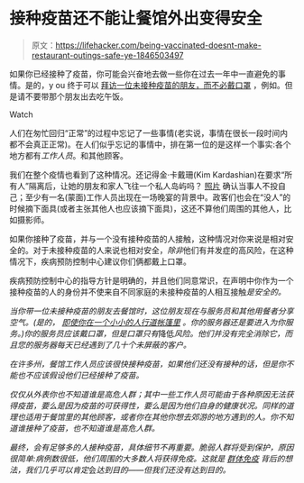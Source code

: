 # 接种疫苗还不能让餐馆外出变得安全

> 原文：<https://lifehacker.com/being-vaccinated-doesnt-make-restaurant-outings-safe-ye-1846503497>

如果你已经接种了疫苗，你可能会兴奋地去做一些你在过去一年中一直避免的事情。是的，y ou 终于可以 [拜访一位未接种疫苗的朋友，而不必戴口罩](https://lifehacker.com/what-you-can-do-after-youre-vaccinated-according-to-th-1846430407) ，例如。但是请不要带那个朋友出去吃午饭。

Watch

人们在匆忙回归“正常”的过程中忘记了一些事情(老实说，事情在很长一段时间内都不会真正正常)。在人们似乎忘记的事情中，排在第一位的是这样一个事实:各个地方都有*工作人员*。和其他顾客。

我们在整个疫情也看到了这种情况。还记得金·卡戴珊(Kim Kardashian)在要求“所有人”隔离后，让她的朋友和家人飞往一个私人岛屿吗？ [照片](https://twitter.com/KimKardashian/status/1321151217482014726/photo/2) 确认当事人不投自己；至少有一名(蒙面)工作人员出现在一场晚宴的背景中。政客们也会在“没人”的时候摘下面具(或者主张其他人也应该摘下面具)，这还不算他们周围的其他人，比如摄影师。

如果你接种了疫苗，并与一个没有接种疫苗的人接触，这种情况对你来说是相对安全的。对于未接种疫苗的人来说也相对安全，*除非*他们有并发症的高风险，在这种情况下，疾病预防控制中心建议你们俩都戴上口罩。

疾病预防控制中心的指导方针是明确的，并且他们同意常识，在声明中你作为一个接种疫苗的人的身份并不使来自不同家庭的未接种疫苗的人相互接触*是安全的。*

*当你带一位未接种疫苗的朋友去餐馆时，这位朋友现在与服务员和其他用餐者分享空气。(是的， [即使你在一个小小的人行道帐篷里](https://vitals.lifehacker.com/outdoor-dining-isnt-safe-if-youre-in-a-plastic-tent-1845553192) 。你的服务器还是要进入为你服务。)你的服务员应该戴口罩，但是口罩只有*降低*风险。他们并没有完全消除它，而且您的服务器每天已经遇到了几十个未屏蔽的客户。*

*在许多州，餐馆工作人员应该很快接种疫苗，如果他们还没有接种的话，但是你不能也不应该假设他们已经接种了疫苗。*

*仅仅从外表你也不知道谁是高危人群；其中一些工作人员可能由于各种原因无法获得疫苗，要么是因为疫苗的可获得性，要么是因为他们自身的健康状况。同样的道理也适用于餐馆里的其他顾客，或者你在其他你想去郊游的地方遇到的人。你不知道谁接种了疫苗，也不知道谁是高危人群。*

*最终，会有足够多的人接种疫苗，具体细节不再重要。脆弱人群将受到保护，原因很简单:病例数很低，他们周围的大多数人将获得免疫。这就是 [群体免疫](https://lifehacker.com/why-is-herd-immunity-suddenly-a-good-thing-1846191372) 背后的想法，我们几乎可以肯定*会*达到目的——但我们还没有达到目的。*